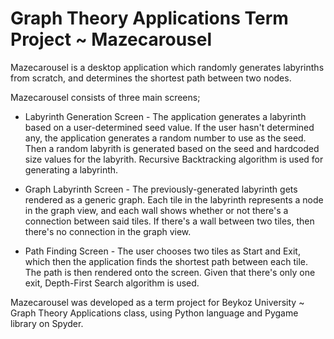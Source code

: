 # Graph Theory Applications Term Project ~ Mazecarousel
Mazecarousel is a desktop application which randomly generates labyrinths from scratch, and determines the shortest path between two nodes.

Mazecarousel consists of three main screens;
* Labyrinth Generation Screen - The application generates a labyrinth based on a user-determined seed value. If the user hasn't determined any, the application generates a random number to use as the seed. Then a random labyrith is generated based on the seed and hardcoded size values for the labyrith. Recursive Backtracking algorithm is used for generating a labyrinth.

* Graph Labyrinth Screen - The previously-generated labyrinth gets rendered as a generic graph. Each tile in the labyrinth represents a node in the graph view, and each wall shows whether or not there's a connection between said tiles. If there's a wall between two tiles, then there's no connection in the graph view.

* Path Finding Screen - The user chooses two tiles as Start and Exit, which then the application finds the shortest path between each tile. The path is then rendered onto the screen. Given that there's only one exit, Depth-First Search algorithm is used.

Mazecarousel was developed as a term project for Beykoz University ~ Graph Theory Applications class, using Python language and Pygame library on Spyder.